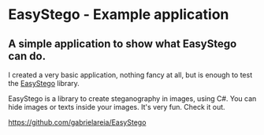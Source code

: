# EasyStego - Example application

## A simple application to show what EasyStego can do.
 
I created a very basic application, nothing fancy at all, but is enough to test the [EasyStego](https://github.com/gabrielareia/EasyStego) library.
 
EasyStego is a library to create steganography in images, using C#. You can hide images or texts inside your images. It's very fun. Check it out.
 
https://github.com/gabrielareia/EasyStego
